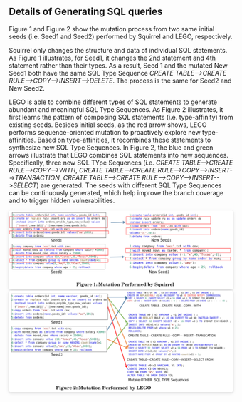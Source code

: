 ## **Details of Generating SQL queries**
Figure 1 and Figure 2 show the mutation process from two same initial seeds (i.e. Seed1 and Seed2) performed by Squirrel and LEGO, respectively. 

Squirrel only changes the structure and data of individual SQL statements. As Figure 1 illustrates, for Seed1, it changes the 2nd statement and 4th statement rather than their types. As a result, Seed 1 and the mutated New Seed1 both have the same SQL Type Sequence *CREATE TABLE-->CREATE RULE-->COPY-->INSERT-->DELETE*. The process is the same for Seed2 and New Seed2.

LEGO is able to combine different types of SQL statements to generate abundant and meaningful SQL Type Sequences. As Figure 2 illustrates, it first learns the pattern of composing SQL statements (i.e. type-affinity) from existing seeds. Besides initial seeds, as the red arrow shows, LEGO performs sequence-oriented mutation to proactively explore new type-affinities. Based on type-affinities, it recombines these statements to synthesize new SQL Type Sequences. In Figure 2, the blue and green arrows illustrate that LEGO combines SQL statements into new sequences. Specifically, three new SQL TYpe Sequences (i.e. *CREATE TABLE-->CREATE RULE-->COPY-->WITH*, *CREATE TABLE-->CREATE RULE-->COPY-->INSERT-->TRANSACTION*, *CREATE TABLE-->CREATE RULE-->COPY-->INSERT-->SELECT*) are generated. The seeds with different SQL Type Sequences can be continuously generated, which help improve the branch coverage and to trigger hidden vulnerabilities.


<center>
    <img style="border-radius: 0.3125em;
    box-shadow: 0 2px 4px 0 rgba(34,36,38,.12),0 2px 10px 0 rgba(34,36,38,.08);" 
    src="./Figure/SQUIRREL_MUTATE.png">
    <br>
</center>

<center>
    <img style="border-radius: 0.3125em;
    box-shadow: 0 2px 4px 0 rgba(34,36,38,.12),0 2px 10px 0 rgba(34,36,38,.08);" 
    src="./Figure/LEGO_MUTATE.png">
    <br>
</center>